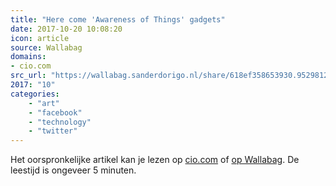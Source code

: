 ```yaml
---
title: "Here come 'Awareness of Things' gadgets"
date: 2017-10-20 10:08:20
icon: article
source: Wallabag
domains:
- cio.com
src_url: "https://wallabag.sanderdorigo.nl/share/618ef358653930.95298128"
2017: "10"
categories:
    - "art"
    - "facebook"
    - "technology"
    - "twitter"
---
```

Het oorspronkelijke artikel kan je lezen op [cio.com](https://www.cio.com/article/3115778/internet-of-things/here-come-awareness-of-things-gadgets.html) of [op Wallabag](https://wallabag.sanderdorigo.nl/share/618ef358653930.95298128). De leestijd is ongeveer 5 minuten.